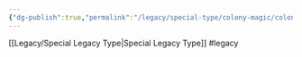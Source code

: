 ```yaml
---
{"dg-publish":true,"permalink":"/legacy/special-type/colony-magic/colony-magic/"}
---
```



[[Legacy/Special Legacy Type\|Special Legacy Type]]
#legacy